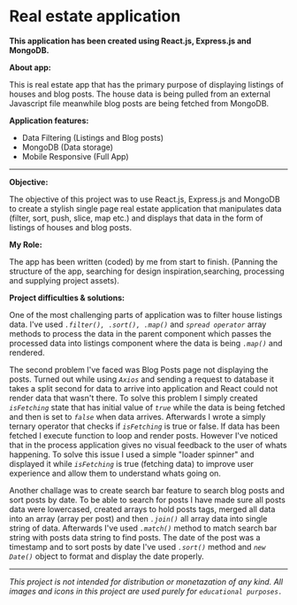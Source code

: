 # Real estate application

__This application has been created using React.js, Express.js and MongoDB.__

**About app:**

This is real estate app that has the primary purpose of displaying listings of houses and blog posts. The house data is being pulled from an external Javascript file meanwhile blog posts are being fetched from MongoDB.

**Application features:**
* Data Filtering (Listings and Blog posts)
* MongoDB (Data storage)
* Mobile Responsive (Full App)

***

**Objective:**

The objective of this project was to use React.js, Express.js and MongoDB to create a stylish single page real estate application that manipulates data (filter, sort, push, slice, map etc.) and displays that data in the form of listings of houses and blog posts.

**My Role:**

The app has been written (coded) by me from start to finish.
(Panning the structure of the app, searching for design inspiration,searching, processing and supplying project assets).

**Project difficulties & solutions:**

One of the most challenging parts of application was to filter house listings data. 
I've used _`.filter(), .sort(), .map()`_ and _`spread operator`_ array methods to process the data in the parent component which passes the processed data into listings component where the data is being _`.map()`_ and rendered.

The second problem I've faced was Blog Posts page not displaying the posts. Turned out while using _`Axios`_ and sending a request to database it takes a split second for data to arrive into application and React could not render data that wasn't there. To solve this problem I simply created _`isFetching`_ state that has initial value of _`true`_ while the data is being fetched and then is set to _`false`_ when data arrives. Afterwards I wrote a simply ternary operator that checks if _`isFetching`_ is true or false. If data has been fetched I execute function to loop and render posts.
However I've noticed that in the process application gives no visual feedback to the user of whats happening. To solve this issue I used a simple "loader spinner" and displayed it while _`isFetching`_ is true (fetching data) to improve user experience and allow them to understand whats going on.

Another challage was to create search bar feature to search blog posts and sort posts by date.
To be able to search for posts I have made sure all posts data were lowercased, created arrays to hold posts tags, merged all data into an array (array per post) and then _`.join()`_ all array data into single string of data. Afterwards I've used _`.match()`_ method to match search bar string with posts data string to find posts.
The date of the post was a timestamp and to sort posts by date I've used _`.sort()`_ method and _`new Date()`_ object to format and display the date properly.

***

_This project is not intended for distribution or monetazation of any kind._
_All images and icons in this project are used purely for `educational purposes.`_

